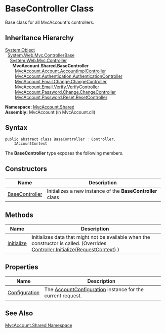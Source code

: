 BaseController Class
====================
Base class for all MvcAccount's controllers.


Inheritance Hierarchy
---------------------
[System.Object][1]  
  [System.Web.Mvc.ControllerBase][2]  
    [System.Web.Mvc.Controller][3]  
      **MvcAccount.Shared.BaseController**  
        [MvcAccount.Account.AccountImplController][4]  
        [MvcAccount.Authentication.AuthenticationController][5]  
        [MvcAccount.Email.Change.ChangeController][6]  
        [MvcAccount.Email.Verify.VerifyController][7]  
        [MvcAccount.Password.Change.ChangeController][8]  
        [MvcAccount.Password.Reset.ResetController][9]  

**Namespace:** [MvcAccount.Shared][10]  
**Assembly:** MvcAccount (in MvcAccount.dll)

Syntax
------

```csharp
public abstract class BaseController : Controller, 
	IAccountContext
```

The **BaseController** type exposes the following members.


Constructors
------------

Name                 | Description                                                
-------------------- | ---------------------------------------------------------- 
[BaseController][11] | Initializes a new instance of the **BaseController** class 


Methods
-------

Name             | Description                                                                                                                           
---------------- | ------------------------------------------------------------------------------------------------------------------------------------- 
[Initialize][12] | Initializes data that might not be available when the constructor is called. (Overrides [Controller.Initialize(RequestContext)][13].) 


Properties
----------

Name                | Description                                                      
------------------- | ---------------------------------------------------------------- 
[Configuration][14] | The [AccountConfiguration][15] instance for the current request. 


See Also
--------
[MvcAccount.Shared Namespace][10]  

[1]: http://msdn.microsoft.com/en-us/library/e5kfa45b
[2]: http://msdn.microsoft.com/en-us/library/dd504950
[3]: http://msdn.microsoft.com/en-us/library/dd460481
[4]: ../../MvcAccount.Account/AccountImplController/README.md
[5]: ../../MvcAccount.Authentication/AuthenticationController/README.md
[6]: ../../MvcAccount.Email.Change/ChangeController/README.md
[7]: ../../MvcAccount.Email.Verify/VerifyController/README.md
[8]: ../../MvcAccount.Password.Change/ChangeController/README.md
[9]: ../../MvcAccount.Password.Reset/ResetController/README.md
[10]: ../README.md
[11]: _ctor.md
[12]: Initialize.md
[13]: http://msdn.microsoft.com/en-us/library/dd470201
[14]: Configuration.md
[15]: ../../MvcAccount/AccountConfiguration/README.md